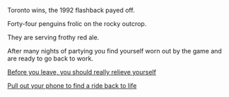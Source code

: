Toronto wins, the 1992 flashback payed off.

Forty-four penguins frolic on the rocky outcrop.

They are serving frothy red ale.

After many nights of partying you find yourself worn out by the game and are ready to go back to work.  

[Before you leave, you should really relieve yourself](../eating-walls/find-a-toilet/find-a-toilet.md)

[Pull out your phone to find a ride back to life](../check-your-phone/check-your-phone.md)
